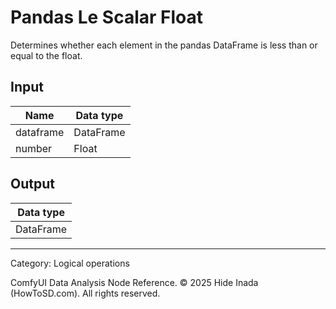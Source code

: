 # Pandas Le Scalar Float
Determines whether each element in the pandas DataFrame is less than or equal to the float.

## Input
| Name | Data type |
|---|---|
| dataframe | DataFrame |
| number | Float |

## Output
| Data type |
|---|
| DataFrame |

<HR>
Category: Logical operations

ComfyUI Data Analysis Node Reference. © 2025 Hide Inada (HowToSD.com). All rights reserved.
